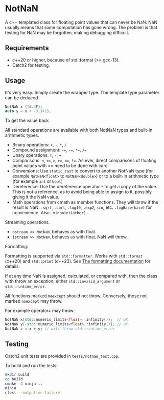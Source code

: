 # NotNaN
A c++ templated class for floating point values that can never be NaN.
NaN usually means that some computation has gone wrong. The problem is that testing for NaN may be forgotten, making debugging difficult.

## Requirements
- c++20 or higher, because of std::format (>= gcc-13).
- Catch2 for testing.

## Usage
It's very easy. Simply create the wrapper type. The template type parameter can be deduced.

```cpp
NotNaN x {14.4F};
auto y = x + -3.1415;
```

To get the value back

All standard operations are available with both NotNaN types and built-in arithmetic types.
- Binary operations: `+`, `-`, `*`, `/`
- Compound assignment: `+=`, `-=`, `*=`, `/=`
- Unary operations: `!`, `-`, `+`
- Comparisons: `<`, `<=`, `>`, `>=`, `==`, `!=`. As ever, direct comparisons of floating point values with == need to be done with care.
- Conversions: Use `static_cast` to convert to another NotNaN type (for example `NotNaN<float>` to `NotNaN<double>`) or to a built-in arithmetic type (for example `int` or `bool`)
- Dereference: Use the dereference operator `*` to get a copy of the value. This is not a reference, as to avoid being able to assign to it, possibly giving it the NaN value.
- Math operations from cmath as member functions. They will throw if the result is NaN: `.sqrt`, `.cbrt`, `.log10`, `.exp2`, `sin`, etc. `.logBase(base)` for convenience. Also `.midpoint(other)`.

Streaming operations:
- `ostream << NotNaN`, behaves as with float.
- `istream >> NotNaN`, behaves as with float. NaN will throw.

Formatting:

Formatting is supported via `std::formatter`. Works with `std::format` (c++20) and `std::print` (c++23).
See [The formatting documentation](https://en.cppreference.com/w/cpp/utility/format/spec) for details.

If at any time NaN is assigned, calculated, or compared with, then the class with throw an exception, either `std::invalid_argument` or `std::runtime_error`.

All functions marked `noexcept` should not throw. Conversely, those not marked `noexcept` may throw.

For example operator+ may throw:

```cpp
NotNaN x{std::numeric_limits<float>::infinity()};  // OK
NotNaN y{-std::numeric_limits<float>::infinity()}; // OK
NotNaN z = x + y; // will throw std::runtime_error
```

## Testing
Catch2 unit tests are provided in `tests/notnan_test.cpp`.

To build and run the tests:
```bash
mkdir build
cd build
cmake -G ninja ..
ninja
ctest --output-on-failure
```
